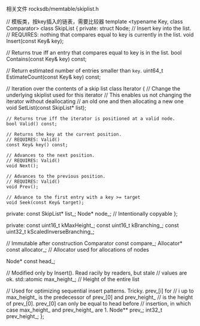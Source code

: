 相关文件
rocksdb/memtable/skiplist.h

// 模板类，按key插入的链表，需要比较器
template <typename Key, class Comparator>
class SkipList {
 private:
  struct Node;
  // Insert key into the list.
  // REQUIRES: nothing that compares equal to key is currently in the list.
  void Insert(const Key& key);

  // Returns true iff an entry that compares equal to key is in the list.
  bool Contains(const Key& key) const;

  // Return estimated number of entries smaller than `key`.
  uint64_t EstimateCount(const Key& key) const;
  
  // Iteration over the contents of a skip list
  class Iterator {
    // Change the underlying skiplist used for this iterator
    // This enables us not changing the iterator without deallocating
    // an old one and then allocating a new one
    void SetList(const SkipList* list);

    // Returns true iff the iterator is positioned at a valid node.
    bool Valid() const;

    // Returns the key at the current position.
    // REQUIRES: Valid()
    const Key& key() const;

    // Advances to the next position.
    // REQUIRES: Valid()
    void Next();

    // Advances to the previous position.
    // REQUIRES: Valid()
    void Prev();

    // Advance to the first entry with a key >= target
    void Seek(const Key& target);
    
  private:
    const SkipList* list_;
    Node* node_;
    // Intentionally copyable
  };
  
 private:
  const uint16_t kMaxHeight_;
  const uint16_t kBranching_;
  const uint32_t kScaledInverseBranching_;

  // Immutable after construction
  Comparator const compare_;
  Allocator* const allocator_;  // Allocator used for allocations of nodes

  Node* const head_;

  // Modified only by Insert().  Read racily by readers, but stale
  // values are ok.
  std::atomic<int> max_height_;  // Height of the entire list

  // Used for optimizing sequential insert patterns.  Tricky.  prev_[i] for
  // i up to max_height_ is the predecessor of prev_[0] and prev_height_
  // is the height of prev_[0].  prev_[0] can only be equal to head before
  // insertion, in which case max_height_ and prev_height_ are 1.
  Node** prev_;
  int32_t prev_height_;
};
